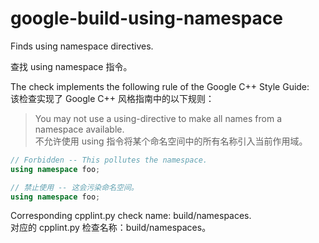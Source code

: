 # google-build-using-namespace

Finds using namespace directives.

查找 using namespace 指令。

The check implements the following rule of the Google C++ Style Guide:  
该检查实现了 Google C++ 风格指南中的以下规则：

> You may not use a using-directive to make all names from a namespace available.  
> 不允许使用 using 指令将某个命名空间中的所有名称引入当前作用域。

```c++
// Forbidden -- This pollutes the namespace.
using namespace foo;

// 禁止使用 -- 这会污染命名空间。
using namespace foo;
```

Corresponding cpplint.py check name: build/namespaces.  
对应的 cpplint.py 检查名称：build/namespaces。
